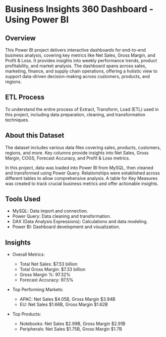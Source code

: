 # Business Insights 360 Dashboard - Using Power BI

## Overview
This Power BI project delivers interactive dashboards for end-to-end business analysis, covering key metrics like Net Sales, Gross Margin, and Profit & Loss. It provides insights into weekly performance trends, product profitability, and market analysis. The dashboard spans across sales, marketing, finance, and supply chain operations, offering a holistic view to support data-driven decision-making across customers, products, and regions.

## ETL Process
To understand the entire process of Extract, Transform, Load (ETL) used in this project, including data preparation, cleaning, and transformation techniques.

## About this Dataset
The dataset includes various data files covering sales, products, customers, regions, and more. Key columns provide insights into Net Sales, Gross Margin, COGS, Forecast Accuracy, and Profit & Loss metrics.

In this project, data was loaded into Power BI from MySQL, then cleaned and transformed using Power Query. Relationships were established across different tables to allow comprehensive analysis. A table for Key Measures was created to track crucial business metrics and offer actionable insights.

## Tools Used
- MySQL: Data import and connection.
- Power Query: Data cleaning and transformation.
- DAX (Data Analysis Expressions): Calculations and data modeling.
- Power BI: Dashboard development and visualization.

## Insights
- Overall Metrics:
  - Total Net Sales: $7.53 billion
  - Total Gross Margin: $7.33 billion
  - Gross Margin %: 97.32%
  - Forecast Accuracy: 97.5%
  
- Top Performing Markets:
  - APAC: Net Sales $4.05B, Gross Margin $3.94B
  - EU: Net Sales $1.66B, Gross Margin $1.62B
  
- Top Products:
  - Notebooks: Net Sales $2.99B, Gross Margin $2.91B
  - Peripherals: Net Sales $1.75B, Gross Margin $1.7B

